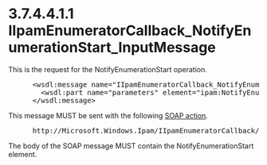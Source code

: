 <html dir="LTR" xmlns:mshelp="http://msdn.microsoft.com/mshelp" xmlns:ddue="http://ddue.schemas.microsoft.com/authoring/2003/5" xmlns:xlink="http://www.w3.org/1999/xlink" xmlns:tool="http://www.microsoft.com/tooltip">
 <body>
 <div id="header">
 <h1 class="heading">3.7.4.4.1.1 IIpamEnumeratorCallback_NotifyEnumerationStart_InputMessage</h1>
 </div>
 <div id="mainSection">
 <div id="mainBody">
 <div id="allHistory" class="saveHistory"></div>
 <div id="sectionSection0" class="section" name="collapseableSection">
 

<p>This is the request for the NotifyEnumerationStart
operation.</p>

<dl>
<dd>
<div><pre> &lt;wsdl:message name=&quot;IIpamEnumeratorCallback_NotifyEnumerationStart_InputMessage&quot;&gt;
   &lt;wsdl:part name=&quot;parameters&quot; element=&quot;ipam:NotifyEnumerationStart&quot; /&gt;
 &lt;/wsdl:message&gt;
</pre></div>
</dd></dl>

<p>This message MUST be sent with the following <a href="21b4a631-8f28-420f-822f-c5f879d5046e.md#gt_c1358651-96c1-4ce0-8e1f-b0b7a94145e3">SOAP action</a>.</p>

<dl>
<dd>
<div><pre> http://Microsoft.Windows.Ipam/IIpamEnumeratorCallback/NotifyEnumerationStart
</pre></div>
</dd></dl>

<p>The body of the SOAP message MUST contain the
NotifyEnumerationStart element.</p>


 </div>
 </div>
 </div>
 </body>
</html>